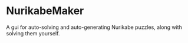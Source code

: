 # NurikabeMaker
A gui for auto-solving and auto-generating Nurikabe puzzles, along with solving them yourself.
